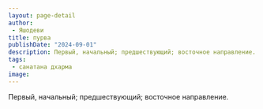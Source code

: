 ```yaml
---
layout: page-detail
author:
 - Яшодеви
title: пурва
publishDate: "2024-09-01"
description: Первый, начальный; предшествующий; восточное направление.
tags:
 - санатана дхарма
image: 
---
```


Первый, начальный; предшествующий; восточное направление.

